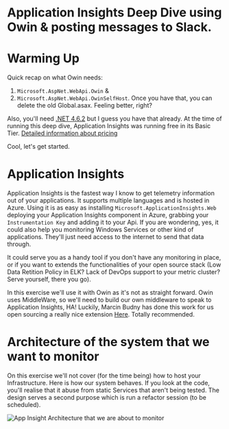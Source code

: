# Application Insights Deep Dive using Owin & posting messages to Slack.

# Warming Up
Quick recap on what Owin needs:
1. `Microsoft.AspNet.WebApi.Owin` &
2. `Microsoft.AspNet.WebApi.OwinSelfHost`.
Once you have that, you can delete the old Global.asax. Feeling better, right? 

Also, you'll need [.NET 4.6.2](https://www.microsoft.com/en-us/download/details.aspx?id=53344) but I guess you have that already.
At the time of running this deep dive, Application Insights was running free in its Basic Tier.
[Detailed information about pricing](https://azure.microsoft.com/en-gb/pricing/details/application-insights/)

Cool, let's get started.

# Application Insights

Application Insights is the fastest way I know to get telemetry information out of your applications. It supports multiple languages and is hosted in Azure. Using it is as easy as installing `Microsoft.ApplicationInsights.Web` deploying your Application Insights component in Azure, grabbing your `Instrumentation Key` and adding it to your Api. If you are wondering, yes, it could also help you monitoring Windows Services or other kind of applications. They'll just need access to the internet to send that data through.

It could serve you as a handy tool if you don't have any monitoring in place, or if you want to extends the functionalities of your open source stack (Low Data Retition Policy in ELK? Lack of DevOps support to your metric cluster? Serve yourself, there you go).

In this exercise we'll use it with Owin as it's not as straight forward.
Owin uses MiddleWare, so we'll need to build our own middleware to speak to Application Insights, HA! Luckily, Marcin Budny has done this work for us open sourcing a really nice extension [Here]( https://github.com/marcinbudny/applicationinsights-owinextensions "owinextension-applicationinsight"). Totally recommended. 

# Architecture of the system that we want to monitor

On this exercise we'll not cover (for the time being) how to host your Infrastructure. 
Here is how our system behaves. If you look at the code, you'll realise that it abuse from static Services that aren't being tested.
The design serves a second purpose which is run a refactor session (to be scheduled).
 
![App Insight Architecture that we are about to monitor](https://dl.dropboxusercontent.com/u/24713287/blog/researchs/appinsight-owin-deepdive/AppInsightOwinDeepDive.jpg)
